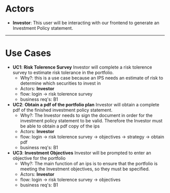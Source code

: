 # Actors
- **Investor**: This user will be interacting with our frontend to generate an Investment Policy statement.
---
# Use Cases
- **UC1**: **Risk Tolerence Survey** Investor will complete a risk tolerence survey to estimate risk tolerance in the portfolio.
  - Why?: this is a use case because an IPS needs an estimate of risk to determine which securities to invest in
  - Actors: **Investor**
  - flow: login -> risk tolerence survey
  - business req's: B1
- **UC2**: **Obtain a pdf of the portfolio plan** Investor will obtain a complete pdf of the finished investment policy statement.
  - Why?: The Investor needs to sign the document in order for the investment policy statement to be valid. Therefore the Investor must be able to obtain a pdf copy of the ips
  - Actors: **Investor**
  - flow: login -> risk tolerence survey -> objectives -> strategy -> obtain pdf
  - business req's: B1
- **UC3**: **Investment Objectives** Investor will be prompted to enter an objective for the portfolio
  - Why?: The main function of an ips is to ensure that the portfolio is meeting the Investment objectives, so they must be specified.
  - Actors: **Investor**
  - flow: login -> risk tolerence survey -> objectives
  - business req's: B1

